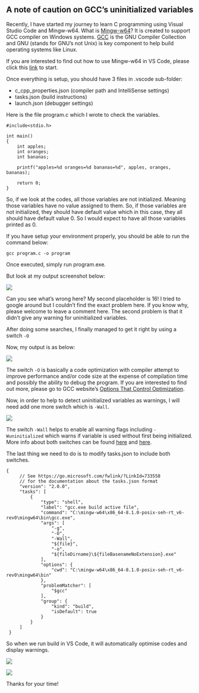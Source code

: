 ## A note of caution on GCC’s uninitialized variables

Recently, I have started my journey to learn C programming using Visual Studio Code and Mingw-w64. What is [Mingw-w64](http://mingw-w64.org)? It is created to support GCC compiler on Windows systems. [GCC](https://gcc.gnu.org/) is the GNU Compiler Collection and GNU (stands for GNU’s not Unix) is key component to help build operating systems like Linux.

If you are interested to find out how to use Mingw-w64 in VS Code, please click this [link](https://code.visualstudio.com/docs/cpp/config-mingw) to start.

Once everything is setup, you should have 3 files in .vscode sub-folder:

*   c\_cpp\_properties.json (compiler path and IntelliSense settings)
*   tasks.json (build instructions)
*   launch.json (debugger settings)

Here is the file program.c which I wrote to check the variables.

    #include<stdio.h>
    
    int main()
    {
        int apples;
        int oranges;
        int bananas;
    
        printf("apples=%d oranges=%d bananas=%d", apples, oranges, bananas);
    
        return 0;
    }

So, if we look at the codes, all those variables are not initialized. Meaning those variables have no value assigned to them. So, if those variables are not initialized, they should have default value which in this case, they all should have default value 0. So I would expect to have all those variables printed as 0.

If you have setup your environment properly, you should be able to run the command below:

`gcc program.c -o program`

Once executed, simply run program.exe.

But look at my output screenshot below:

[![](https://cdn.hashnode.com/res/hashnode/image/upload/v1662286806475/qLloyxPLy.png)](https://codecultivation.files.wordpress.com/2020/11/image.png)

Can you see what’s wrong here? My second placeholder is 16! I tried to google around but I couldn’t find the exact problem here. If you know why, please welcome to leave a comment here. The second problem is that it didn’t give any warning for uninitialized variables.

After doing some searches, I finally managed to get it right by using a switch `-O`

Now, my output is as below:

[![](https://cdn.hashnode.com/res/hashnode/image/upload/v1662286807570/TVOrnKSka.png)](https://codecultivation.files.wordpress.com/2020/11/image-2.png)

The switch `-O` is basically a code optimization with compiler attempt to improve performance and/or code size at the expense of compilation time and possibly the ability to debug the program. If you are interested to find out more, please go to GCC website’s [Options That Control Optimization](https://gcc.gnu.org/onlinedocs/gcc/Optimize-Options.html#Optimize-Options).

Now, in order to help to detect uninitialized variables as warnings, I will need add one more switch which is `-Wall`.

[![](https://cdn.hashnode.com/res/hashnode/image/upload/v1662286808642/i_Syq3mfh.png)](https://codecultivation.files.wordpress.com/2020/11/image-3.png)

The switch `-Wall` helps to enable all warning flags including `-Wuninitialized` which warns if variable is used without first being initialized. More info about both switches can be found [here](https://gcc.gnu.org/onlinedocs/gcc/Warning-Options.html#index-Wall) and [here](https://gcc.gnu.org/onlinedocs/gcc/Warning-Options.html#index-Wuninitialized).

The last thing we need to do is to modify tasks.json to include both switches.

    {
         // See https://go.microsoft.com/fwlink/?LinkId=733558 
         // for the documentation about the tasks.json format
         "version": "2.0.0",
         "tasks": [
             {
                 "type": "shell",
                 "label": "gcc.exe build active file",
                 "command": "C:\mingw-w64\x86_64-8.1.0-posix-seh-rt_v6-rev0\mingw64\bin\gcc.exe",
                 "args": [
                     "-g",
                     "-O",
                     "-Wall",
                     "${file}",
                     "-o",
                     "${fileDirname}\${fileBasenameNoExtension}.exe"
                 ],
                 "options": {
                     "cwd": "C:\mingw-w64\x86_64-8.1.0-posix-seh-rt_v6-rev0\mingw64\bin"
                 },
                 "problemMatcher": [
                     "$gcc"
                 ],
                 "group": {
                     "kind": "build",
                     "isDefault": true
                 }
             }
         ]
     }

So when we run build in VS Code, it will automatically optimise codes and display warnings.

[![](https://cdn.hashnode.com/res/hashnode/image/upload/v1662286809930/T3qyeVMEI.png)](https://codecultivation.files.wordpress.com/2020/11/image-4.png)

[![](https://cdn.hashnode.com/res/hashnode/image/upload/v1662286811168/IUmlJZQMJ.png)](https://codecultivation.files.wordpress.com/2020/11/image-5.png)

Thanks for your time!